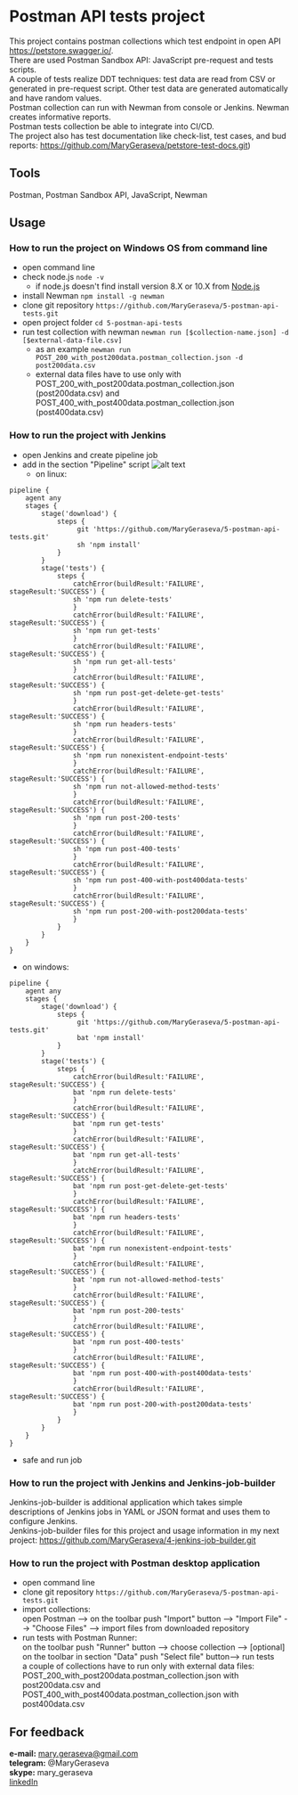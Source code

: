 # Postman API tests project

This project contains postman collections which test endpoint in open API https://petstore.swagger.io/.   
There are used Postman Sandbox API: JavaScript pre-request and tests scripts.  
A couple of tests realize DDT techniques: test data are read from CSV or generated in pre-request script. Other test data are generated automatically and have random values.     
Postman collection can run with Newman from console or Jenkins. Newman creates informative reports.     
Postman tests collection be able to integrate into CI/CD.    
The project also has test documentation like check-list, test cases, and bud reports: https://github.com/MaryGeraseva/petstore-test-docs.git)


## Tools
Postman, Postman Sandbox API, JavaScript, Newman

## Usage

### How to run the project on Windows OS from command line
* open command line
* check node.js `node -v`
  * if node.js doesn't find install version 8.X or 10.X from [Node.js](https://nodejs.org/en/)
* install Newman `npm install -g newman`
* clone git repository `https://github.com/MaryGeraseva/5-postman-api-tests.git`
* open project folder `cd 5-postman-api-tests`
* run test collection with newman `newman run [$collection-name.json] -d [$external-data-file.csv]`
  * as an example `newman run POST_200_with_post200data.postman_collection.json -d post200data.csv`
  * external data files have to use only with POST_200_with_post200data.postman_collection.json (post200data.csv) and 
  POST_400_with_post400data.postman_collection.json (post400data.csv)


### How to run the project with Jenkins
* open Jenkins and create pipeline job
* add in the section "Pipeline" script
![alt text](https://github.com/MaryGeraseva/screenshots.git/pipeline.png)
  * on linux:
```
pipeline {
    agent any
    stages {
        stage('download') {
            steps {
                 git 'https://github.com/MaryGeraseva/5-postman-api-tests.git'
                 sh 'npm install'
            }
        }
        stage('tests') {
            steps {
                catchError(buildResult:'FAILURE', stageResult:'SUCCESS') {
                sh 'npm run delete-tests'    
                }
                catchError(buildResult:'FAILURE', stageResult:'SUCCESS') {
                sh 'npm run get-tests'    
                }
                catchError(buildResult:'FAILURE', stageResult:'SUCCESS') {
                sh 'npm run get-all-tests'    
                }
                catchError(buildResult:'FAILURE', stageResult:'SUCCESS') {
                sh 'npm run post-get-delete-get-tests'    
                }
                catchError(buildResult:'FAILURE', stageResult:'SUCCESS') {
                sh 'npm run headers-tests'    
                }
                catchError(buildResult:'FAILURE', stageResult:'SUCCESS') {
                sh 'npm run nonexistent-endpoint-tests'    
                }
                catchError(buildResult:'FAILURE', stageResult:'SUCCESS') {
                sh 'npm run not-allowed-method-tests'    
                }
                catchError(buildResult:'FAILURE', stageResult:'SUCCESS') {
                sh 'npm run post-200-tests'    
                }
                catchError(buildResult:'FAILURE', stageResult:'SUCCESS') {
                sh 'npm run post-400-tests'    
                }
                catchError(buildResult:'FAILURE', stageResult:'SUCCESS') {
                sh 'npm run post-400-with-post400data-tests'    
                }
                catchError(buildResult:'FAILURE', stageResult:'SUCCESS') {
                sh 'npm run post-200-with-post200data-tests'    
                }
            }
        }
    }
}
```
  * on windows:
```
pipeline {
    agent any
    stages {
        stage('download') {
            steps {
                 git 'https://github.com/MaryGeraseva/5-postman-api-tests.git'
                 bat 'npm install'
            }
        }
        stage('tests') {
            steps {
                catchError(buildResult:'FAILURE', stageResult:'SUCCESS') {
                bat 'npm run delete-tests'    
                }
                catchError(buildResult:'FAILURE', stageResult:'SUCCESS') {
                bat 'npm run get-tests'    
                }
                catchError(buildResult:'FAILURE', stageResult:'SUCCESS') {
                bat 'npm run get-all-tests'    
                }
                catchError(buildResult:'FAILURE', stageResult:'SUCCESS') {
                bat 'npm run post-get-delete-get-tests'    
                }
                catchError(buildResult:'FAILURE', stageResult:'SUCCESS') {
                bat 'npm run headers-tests'    
                }
                catchError(buildResult:'FAILURE', stageResult:'SUCCESS') {
                bat 'npm run nonexistent-endpoint-tests'    
                }
                catchError(buildResult:'FAILURE', stageResult:'SUCCESS') {
                bat 'npm run not-allowed-method-tests'    
                }
                catchError(buildResult:'FAILURE', stageResult:'SUCCESS') {
                bat 'npm run post-200-tests'    
                }
                catchError(buildResult:'FAILURE', stageResult:'SUCCESS') {
                bat 'npm run post-400-tests'    
                }
                catchError(buildResult:'FAILURE', stageResult:'SUCCESS') {
                bat 'npm run post-400-with-post400data-tests'    
                }
                catchError(buildResult:'FAILURE', stageResult:'SUCCESS') {
                bat 'npm run post-200-with-post200data-tests'    
                }
            }
        }
    }
}
```
* safe and run job

### How to run the project with Jenkins and Jenkins-job-builder
Jenkins-job-builder is additional application which takes simple descriptions of Jenkins jobs in YAML or JSON format and uses them to configure Jenkins.   
Jenkins-job-builder files for this project and usage information in my next project:
https://github.com/MaryGeraseva/4-jenkins-job-builder.git


### How to run the project with Postman desktop application
* open command line
* clone git repository `https://github.com/MaryGeraseva/5-postman-api-tests.git`
* import collections:  
open Postman --> on the toolbar push "Import" button --> "Import File" --> "Choose Files" --> import files from downloaded repository
* run tests with Postman Runner:   
on the toolbar push "Runner" button --> choose collection --> [optional] on the toolbar in section "Data" push "Select file" button--> run tests   
a couple of collections have to run only with external data files:
POST_200_with_post200data.postman_collection.json with post200data.csv and
POST_400_with_post400data.postman_collection.json with post400data.csv


## For feedback
**e-mail:** mary.geraseva@gmail.com  
**telegram:** @MaryGeraseva  
**skype:** mary_geraseva  
[linkedIn](https://www.linkedin.com/in/maria-geraseva/)
